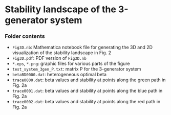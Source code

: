 # Stability landscape of the 3-generator system

### Folder contents

- `Fig3D.nb`: Mathematica notebook file for generating the 3D and 2D visualization of the stability landscape in Fig. 2
- `Fig3D.pdf`: PDF version of `Fig3D.nb`
- `*.eps`, `*.png`: graphic files for various parts of the figure
- `test_system_3gen_P.txt`: matrix P for the 3-generator system
- `betaBD0000.dat`: heterogeneous optimal beta
- `trace0000.dat`: beta values and stability at points along the green path in Fig. 2a
- `trace0001.dat`: beta values and stability at points along the blue path in Fig. 2a
- `trace0002.dat`: beta values and stability at points along the red path in Fig. 2a
